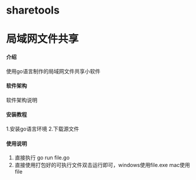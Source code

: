 # sharetools
# 局域网文件共享

#### 介绍
使用go语言制作的局域网文件共享小软件

#### 软件架构
软件架构说明


#### 安装教程
1.安装go语言环境
2.下载源文件

#### 使用说明

1.  直接执行 go run file.go
2.  直接使用打包好的可执行文件双击运行即可，windows使用file.exe mac使用file
